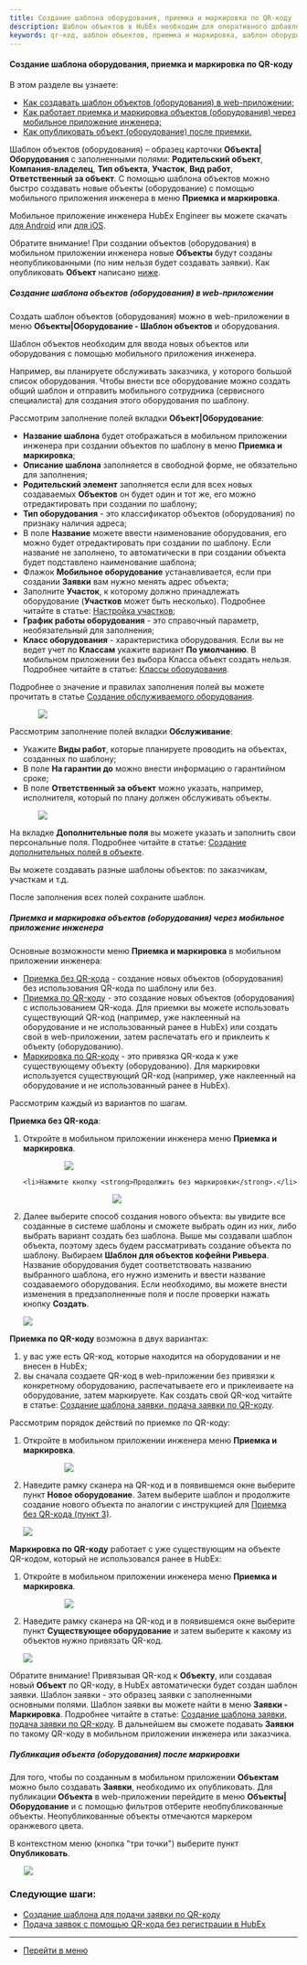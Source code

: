 ```yaml
---
title: Создание шаблона оборудования, приемка и маркировка по QR-коду
description: Шаблон объектов в HubEx необходим для оперативного добавления новых объектов с помощью мобильного приложения инженера. Приемка новых объектов может сопровождаться привязкой к QR-кодам. В дальнейшем такая связь позволит создавать заявки при сканировании QR-кода, привязанного к объекту.
keywords: qr-код, шаблон объектов, приемка и маркировка, шаблон оборудования, публикация объекта, опубликовать объект, hubex, хабекс, хубекс, хабикс
---
```


#### Создание шаблона оборудования, приемка и маркировка по QR-коду
В этом разделе вы узнаете:
<html>
<meta charset="utf-8">
<ul>
    <li><a href="#webtempl">Как создавать шаблон объектов (оборудования) в web-приложении;</a></li>
    <li><a href="#mobmark">Как работает приемка и маркировка объектов (оборудования) через мобильное приложение
        инженера;</a></li>
    <li><a href="#publication">Как опубликовать объект (оборудование) после приемки.</a></li>
</ul>
</html>

<body>
<p>Шаблон объектов (оборудования) – образец карточки <strong>Объекта|Оборудования</strong> с заполненными полями: <strong>Родительский
    объект</strong>,
    <strong>Компания-владелец</strong>, <strong>Тип объекта</strong>, <strong>Участок</strong>, <strong>Вид
        работ</strong>, <strong>Ответственный за объект</strong>. С помощью шаблона объектов можно быстро
    создавать новые объекты (оборудование) с помощью
    мобильного приложения инженера в меню <strong>Приемка и маркировка</strong>.</p>
<p>Мобильное приложение инженера HubEx Engineer вы можете скачать <a
        href="https://play.google.com/store/apps/details?id=ru.hubex.engineer">для Android</a> или <a
        href="https://apps.apple.com/ru/app/hubex-%D0%B4%D0%BB%D1%8F-%D1%81%D0%B5%D1%80%D0%B2%D0%B8%D1%81%D0%BD%D0%BE%D0%B9-%D1%81%D0%BB%D1%83%D0%B6%D0%B1%D1%8B/id1386688688">для
    iOS</a>.</p>

<p> Обратите внимание! При создании объектов (оборудования) в мобильном приложении инженера новые
    <strong>Объекты</strong> будут
    созданы неопубликованными (по ним нельзя будет создавать заявки). Как опубликовать <strong>Объект</strong> 
    написано <a
            href="#publication">ниже</a>.</p>


<h5 id="webtempl">Создание шаблона объектов (оборудования) в web-приложении</h5>
<p>Создать шаблон объектов (оборудования) можно в web-приложении в меню <strong>Объекты|Оборудование - Шаблон
    объектов</strong> и
    оборудования.</p>
<p>Шаблон объектов необходим для ввода новых объектов или оборудования с помощью мобильного приложения инженера.</p>
<p>Например, вы планируете обслуживать заказчика, у которого большой список оборудования. Чтобы внести все оборудование
    можно создать общий шаблон и отправить мобильного сотрудника (сервисного специалиста) для создания этого
    оборудования по шаблону. </p>
<p>Рассмотрим заполнение полей вкладки <strong>Объект|Оборудование</strong>:</p>
<ul>
    <li><strong>Название шаблона</strong> будет отображаться в мобильном приложении инженера при создании объектов по
        шаблону в меню
        <strong>Приемка и маркировка</strong>;
    </li>
    <li><strong>Описание шаблона</strong> заполняется в свободной форме, не обязательно для заполнения;</li>
    <li><strong>Родительский элемент</strong> заполняется если для всех новых создаваемых <strong>Объектов</strong> он
        будет один и тот же, его можно
        отредактировать при создании по шаблону;
    </li>
    <li><strong>Тип оборудования</strong> - это классификатор объектов (оборудования) по признаку наличия адреса;</li>
    <li>В поле <strong>Название</strong> можете ввести наименование оборудования, его можно будет отредактировать при
        создании по
        шаблону. Если название не заполнено, то автоматически в при создании объекта будет подставлено наименование
        шаблона;
    </li>
    <li>Флажок <strong>Мобильное оборудование</strong> устанавливается, если при создании <strong>Заявки</strong> вам
        нужно менять адрес объекта;
    </li>
    <li>Заполните <strong>Участок</strong>, к которому должно принадлежать оборудование (<strong>Участков</strong> может
        быть несколько). Подробнее
        читайте в статье: <a href="https://wiki.hubex.ru/docs/FAQ/RU/admin/Places.html">Настройка участков</a>;
    </li>
    <li><strong>График работы оборудования</strong> - это справочный параметр, необязательный для заполнения;</li>
    <li><strong>Класс оборудования</strong> - характеристика оборудования. Если вы не ведет учет по
        <strong>Классам</strong> укажите вариант <strong>По умолчанию</strong>.
        В мобильном приложении без выбора Класса объект создать нельзя. Подробнее читайте в статье: <a
                href="https://wiki.hubex.ru/docs/FAQ/RU/admin/ObjectClass.html">Классы оборудования</a>.
    </li>
</ul>
<p>Подробнее о значение и правилах заполнения полей вы можете прочитать в статье <a
        href="https://wiki.hubex.ru/docs/FAQ/RU/user/CreatingObjects.html">Создание обслуживаемого оборудования</a>.</p>

<div>
    <img style="margin: 0 auto; display: block; max-width: 80%;"
         src="/attachments/images/FAQ/USER/CreatingObjTemplates/ObjectTemplate.jpg"/>
</div>
<p>Рассмотрим заполнение полей вкладки <strong>Обслуживание</strong>:</p>
<ul>
    <li>Укажите <strong>Виды работ</strong>, которые планируете проводить на объектах, созданных по шаблону;</li>
    <li>В поле <strong>На гарантии до</strong> можно внести информацию о гарантийном сроке;</li>
    <li>В поле <strong>Ответственный за объект</strong> можно указать, например, исполнителя, который по плану должен
        обслуживать объекты.
    </li>
</ul>
<div>
    <img style="margin: 0 auto; display: block; max-width: 80%;"
         src="/attachments/images/FAQ/USER/CreatingObjTemplates/ObjectTemplate2.jpg"/>
</div>
<p>На вкладке <strong>Дополнительные поля</strong> вы можете указать и заполнить свои персональные поля. Подробнее
    читайте в статье:
    <a href="https://wiki.hubex.ru/docs/FAQ/RU/user/AdditionalFieldsObject.html">Создание дополнительных полей в
        объекте</a>.</p>

<p> Вы можете создавать разные шаблоны объектов: по заказчикам, участкам и т.д.</p>
<p>После заполнения всех полей
    сохраните шаблон.</p>

<h5 id="mobmark">Приемка и маркировка объектов (оборудования) через мобильное приложение инженера</h5>
<p>Основные возможности меню <strong>Приемка и маркировка</strong> в мобильном приложении инженера:</p>
<ul>
    <li><a href="#1">Приемка без QR-кода</a> - создание новых объектов (оборудования) без использования QR-кода по
        шаблону или без.
    </li>
    <li><a href="#2">Приемка по QR-коду</a> - это создание новых объектов (оборудования) с использованием QR-кода. Для
        приемки вы можете
        использовать существующий
        QR-код (например, уже наклеенный на оборудование и не использованный ранее в
        HubEx) или создать свой в web-приложении, затем распечатать его и приклеить к объекту (оборудованию).
    </li>
    <li><a href="#3">Маркировка по QR-коду</a> - это привязка QR-кода к уже существующему объекту (оборудованию). Для
        маркировки
        используется существующий
        QR-код (например, уже наклеенный на оборудование и не использованный ранее в
        HubEx).
    </li>
</ul>
<p>Рассмотрим каждый из вариантов по шагам.</p>
<p id="1"><strong>Приемка без QR-кода</strong>:</p>
<ol>
    <li>Откройте в мобильном приложении инженера меню <strong>Приемка и маркировка</strong>.</li>
   <p> <div>
        <img style="margin: 0 auto; display: block; max-width: 70%;"
             src="/attachments/images/FAQ/USER/CreatingObjTemplates/OpenMenu.jpg"/>
    </div></p>

    <li>Нажмите кнопку <strong>Продолжить без маркировки</strong>.</li>
   <p> <div>
        <img style="margin: 0 auto; display: block; max-width: 35%;"
             src="/attachments/images/FAQ/USER/CreatingObjTemplates/Nomark.jpg"/>
    </div></p>
    <li id="#p3">Далее выберите способ создания нового объекта: вы увидите все созданные в системе шаблоны и сможете
        выбрать один
        из них, либо выбрать вариант создать без шаблона. Выше мы создавали шаблон объекта, поэтому здесь будем
        рассматривать создание объекта по шаблону.
        Выбираем <strong>Шаблон для объектов кофейни Ривьера</strong>. Название оборудования будет соответствовать
        названию
        выбранного шаблона, его нужно изменить и ввести название создаваемого оборудования. Если необходимо, вы можете
        внести изменения в предзаполненные поля и после проверки нажать кнопку <strong>Создать</strong>.
    </li>
    <p><div>
        <img style="margin: 0 auto; display: block; max-width: 100%;"
             src="/attachments/images/FAQ/USER/CreatingObjTemplates/NewObj.jpg"/>
    </div></p>

</ol>

<p id="2"><strong>Приемка по QR-коду</strong> возможна в двух вариантах:</p>
<ol>
    <li>у вас уже есть QR-код, которые находится на оборудовании и не внесен в HubEx;</li>
    <li>вы сначала создаете QR-код в web-приложении без привязки к конкретному оборудованию, распечатываете его и
        приклеиваете на
        оборудование, затем маркируете. Как создать свой QR-код читайте в статье: <a
                href="https://wiki.hubex.ru/docs/FAQ/RU/user/CreatingTaskTemplates.html">Создание шаблона заявки, подача заявки по QR-коду</a>.
    </li>
</ol>
<p>Рассмотрим порядок действий по приемке по QR-коду:</p>
<ol>
    <li>Откройте в мобильном приложении инженера меню <strong>Приемка и маркировка</strong>.</li>
   <p> <div>
        <img style="margin: 0 auto; display: block; max-width: 70%;"
             src="/attachments/images/FAQ/USER/CreatingObjTemplates/OpenMenu.jpg"/>
    </div></p>
    <li>Наведите рамку сканера на QR-код и в появившемся окне выберите пункт <strong>Новое оборудование</strong>. Затем выберите шаблон
        и продолжите создание нового объекта по аналогии с инструкцией для <a href="#p3">Приемка без QR-кода (пункт
            3)</a>.
    </li>
   <p> <div>
        <img style="margin: 0 auto; display: block; max-width: 100%;"
             src="/attachments/images/FAQ/USER/CreatingObjTemplates/NewObjQR.jpg"/>
    </div></p>

</ol>

<p id="3"><strong>Маркировка по QR-коду</strong> работает с уже существующим на объекте QR-кодом, который не использовался ранее в
    HubEx:</p>
<ol>
    <li>Откройте в мобильном приложении инженера меню <strong>Приемка и маркировка</strong>.</li>
   <p> <div>
        <img style="margin: 0 auto; display: block; max-width: 70%;"
             src="/attachments/images/FAQ/USER/CreatingObjTemplates/OpenMenu.jpg"/>
    </div></p>
    <li>Наведите рамку сканера на QR-код и в появившемся окне выберите пункт <strong>Существующее оборудование</strong> и затем выберите
        к какому из объектов нужно привязать QR-код.
    </li>
   <p> <div>
        <img style="margin: 0 auto; display: block; max-width: 100%;"
             src="/attachments/images/FAQ/USER/CreatingObjTemplates/MarkQR.jpg"/>
    </div></p>

</ol>


<p>Обратите внимание! Привязывая QR-код к <strong>Объекту</strong>, или создавая новый <strong>Объект</strong> по QR-коду, в HubEx автоматически будет
    создан шаблон заявки. Шаблон заявки - это образец заявки с заполненными основными полями. Шаблон заявки вы можете
    найти в меню <strong>Заявки - Маркировка</strong>. Подробнее читайте в статье: <a
            href="https://wiki.hubex.ru/docs/FAQ/RU/user/CreatingTaskTemplates.html">Создание шаблона заявки, подача заявки по QR-коду</a>. В дальнейшем вы сможете подавать <strong>Заявки</strong> по такому QR-коду в мобильном приложении
    инженера или заказчика.</p>


<h5 id="publication">Публикация объекта (оборудования) после маркировки</h5>
<p>Для того, чтобы по созданным в мобильном приложении <strong>Объектам</strong> можно было создавать <strong>Заявки</strong>, необходимо их опубликовать.
    Для публикации <strong>Объекта</strong> в web-приложении перейдите в
    меню <strong>Объекты|Оборудование</strong> и с помощью фильтров отберите необпубликованные объекты. Неопубликованные объекты
    отмечаются маркером оранжевого цвета.</p>
<p>В контекстном меню (кнопка "три точки") выберите пункт <strong>Опубликовать</strong>.</p>
<div>
    <img style="margin: 0 auto; display: block; max-width: 90%;"
         src="/attachments/images/FAQ/USER/CreatingObjTemplates/Public.jpg"/>
</div>
</body>

### Следующие шаги:
- [Создание шаблона для подачи заявки по QR-коду](./CreatingTaskTemplates.md)
- [Подача заявок с помощью QR-кода без регистрации в HubEx](./HowToMakePassport.md)


___
- [Перейти в меню](http://wiki.hubex.ru)
